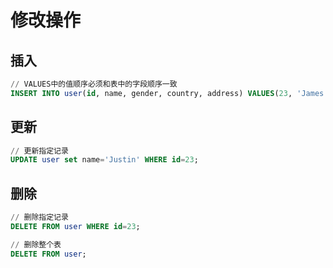 # 修改操作

## 插入

```SQL
// VALUES中的值顺序必须和表中的字段顺序一致
INSERT INTO user(id, name, gender, country, address) VALUES(23, 'James', 'M', 'China', 'Beijing');
```

## 更新

```SQL
// 更新指定记录
UPDATE user set name='Justin' WHERE id=23;
```

## 删除

```SQL
// 删除指定记录
DELETE FROM user WHERE id=23;

// 删除整个表
DELETE FROM user;
```